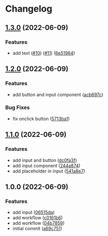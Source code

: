 # Changelog

## [1.3.0](https://github.com/davicajucaru/please-poc/compare/v1.2.0...v1.3.0) (2022-06-09)


### Features

* add text ([#10](https://github.com/davicajucaru/please-poc/issues/10)) ([#11](https://github.com/davicajucaru/please-poc/issues/11)) ([6e51984](https://github.com/davicajucaru/please-poc/commit/6e5198492ec40c18c129fb00e851684e2f3ef5b0))

## [1.2.0](https://github.com/davicajucaru/please-poc/compare/v1.1.0...v1.2.0) (2022-06-09)


### Features

* add button and input component ([acb697c](https://github.com/davicajucaru/please-poc/commit/acb697cc5a6b3ff03317c669bd4e6cbb142d0893))


### Bug Fixes

* fix onclick button ([5713ba1](https://github.com/davicajucaru/please-poc/commit/5713ba1b06d36f37ba2a1e1ca1971fd666894215))

## [1.1.0](https://github.com/davicajucaru/please-poc/compare/v1.0.0...v1.1.0) (2022-06-09)


### Features

* add input and button ([dc0fa3f](https://github.com/davicajucaru/please-poc/commit/dc0fa3f81fd6b4eabc8a4688c09d3fdc92f6098f))
* add input component ([244a874](https://github.com/davicajucaru/please-poc/commit/244a87406a056ed42048afc71e05c50b34958135))
* add placeholder in input ([541a8e7](https://github.com/davicajucaru/please-poc/commit/541a8e7a2e763c6072c7a4b1225526b6f6b5dd4c))

## 1.0.0 (2022-06-09)


### Features

* add input ([06515da](https://github.com/davicajucaru/please-poc/commit/06515da6fbf6a3c4243e0b332993d874eab101eb))
* add workflow ([c0161b6](https://github.com/davicajucaru/please-poc/commit/c0161b627f211b7535b1632c93d4d9c1f2f904af))
* add workflow ([04b7859](https://github.com/davicajucaru/please-poc/commit/04b78597450b1302ca5ebae22d8f8646638e52ba))
* initial commit ([a69c751](https://github.com/davicajucaru/please-poc/commit/a69c75136d627d93902d458329965f63e66c01b6))
